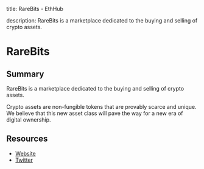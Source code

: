 title: RareBits - EthHub

description: RareBits is a marketplace dedicated to the buying and selling of crypto assets.

# RareBits

## Summary

RareBits is a marketplace dedicated to the buying and selling of crypto assets.

Crypto assets are non-fungible tokens that are provably scarce and unique. We believe that this new asset class will pave the way for a new era of digital ownership.

## Resources

* [Website](https://rarebits.io/)  
* [Twitter](https://twitter.com/rarebits_io)

